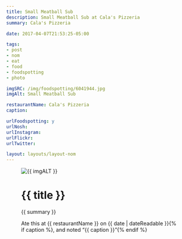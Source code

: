 ```yaml
---
title: Small Meatball Sub
description: Small Meatball Sub at Cala's Pizzeria
summary: Cala's Pizzeria

date: 2017-04-07T21:53:25-05:00

tags:
- post
- nom
- eat
- food
- foodspotting
- photo

imgSRC: /img/foodspotting/6041944.jpg
imgAlt: Small Meatball Sub

restaurantName: Cala's Pizzeria
caption:

urlFoodspotting: y
urlNosh:
urlInstagram:
urlFlickr:
urlTwitter:

layout: layouts/layout-nom
---
```

<figure class="nom">
	<img class="u-photo img-border" src="{{ imgSRC }}" alt="{{ imgALT }}">
	<figcaption>
		<h1 class="title p-name">{{ title }}</h1>
		<p class="summary">{{ summary }}</p>
		<p>Ate this at {{ restaurantName }} on <time class="dt-published" datetime="{{ date | dateIso }}">{{ date | dateReadable }}</time>{% if caption %}, and noted <q class="caption">{{ caption }}</q>{% endif %}
	</figcaption>
</figure>